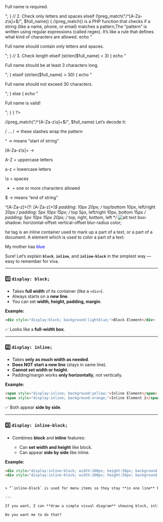 <?php
if ($_SERVER["REQUEST_METHOD"] == "POST") {
  $full_name = $_POST["full_name"];

  // 1. Check if empty
  if (empty($full_name)) {
    echo "<p class='error'>Full name is required.</p>";
  }
  // 2. Check only letters and spaces
  elseif (!preg_match("/^[A-Za-z\s]+$/", $full_name)) { //preg_match() is a PHP function that checks if a string (like a name, phone, or email) matches a pattern,The “pattern” is written using regular expressions (called regex).
It’s like a rule that defines what kind of characters are allowed.
    echo "<p class='error'>Full name should contain only letters and spaces.</p>";
  }
  // 3. Check length
  elseif (strlen($full_name) < 3) {
    echo "<p class='error'>Full name should be at least 3 characters long.</p>";
  }
  elseif (strlen($full_name) > 30) {
    echo "<p class='error'>Full name should not exceed 30 characters.</p>";
  }
  else {
    echo "<p class='success'>Full name is valid!</p>";
  }
}
?>
//preg_match("/^[A-Za-z\s]+$/", $full_name)
Let’s decode it:

/ ... / → these slashes wrap the pattern

^ → means “start of string”

[A-Za-z\s]+ →

A-Z = uppercase letters

a-z = lowercase letters

\s = spaces

+ = one or more characters allowed

$ → means “end of string”

^[A-Za-z]+(?: [A-Za-z]+)*$
padding: 10px 20px;       /* top/bottom 10px, left/right 20px */
padding: 5px 10px 15px;   /* top 5px, left/right 10px, bottom 15px */
padding: 5px 10px 15px 20px; /* top, right, bottom, left */
![alt text](image.png)
box-shadow: horizontal-offset vertical-offset blur-radius color;

he <span> tag is an inline container used to mark up a part of a text, or a part of a document.
A <span> element which is used to color a part of a text:

<p>My mother has <span style="color:blue">blue</span>

Sure! Let’s explain **`block`**, **`inline`**, and **`inline-block`** in the simplest way — easy to remember for viva.

---

### **1️⃣ `display: block;`**

* Takes **full width** of its container (like a `<div>`).
* Always starts on a **new line**.
* You can set **width, height, padding, margin**.

**Example:**

```html
<div style="display:block; background:lightblue;">Block Element</div>
```

✅ Looks like a **full-width box**.

---

### **2️⃣ `display: inline;`**

* Takes **only as much width as needed**.
* **Does NOT start a new line** (stays in same line).
* **Cannot set width or height**.
* Padding/margin works **only horizontally**, not vertically.

**Example:**

```html
<span style="display:inline; background:yellow;">Inline Element</span>
<span style="display:inline; background:orange;">Inline Element 2</span>
```

✅ Both appear **side by side**.

---

### **3️⃣ `display: inline-block;`**

* Combines **block** and **inline** features:

  * Can **set width and height** like block.
  * Can appear **side by side** like inline.

**Example:**

```html
<div style="display:inline-block; width:100px; height:50px; background:green;">Inline-block</div>
<div style="display:inline-block; width:100px; height:50px; background:red;">Inline-block</div>


> “`inline-block` is used for menu items so they stay **in one line** but we can still control their **size and padding**.”

---

If you want, I can **draw a simple visual diagram** showing block, inline, and inline-block — makes it very easy to remember in viva.

Do you want me to do that?
